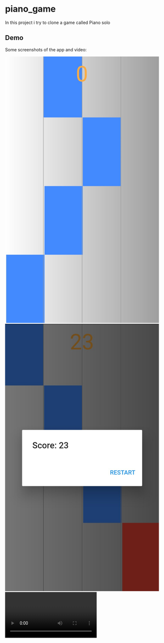 # piano_game

In this project i try to clone a game called Piano solo

## Demo

Some screenshots of the app and video:

![alt text](https://github.com/Djameleddine21/piano_game/blob/master/assets/demo/01.jpg)
![alt text](https://github.com/Djameleddine21/piano_game/blob/master/assets/demo/02.jpg)
![alt text](https://github.com/Djameleddine21/piano_game/blob/master/assets/demo/video.mp4)
